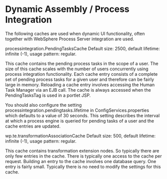 # Dynamic Assembly / Process Integration

The following caches are used when dynamic UI functionality, often together with WebSphere Process
Server integration are used.

processintegration.PendingTasksCache
Default size: 2500, default lifetime: infinite (-1), usage pattern: regular.

This cache contains the pending process tasks in the scope of a user. The size of this cache scales with the
number of users concurrently using process integration functionality. Each cache entry consists of a
complete set of pending process tasks for a given user and therefore can be fairly large in memory.
Reloading a cache entry involves accessing the Human Task Manager via an EJB call. The cache is always
accessed when the PendingTasksTag is used in a portlet JSP.

You should also configure the setting processintegration.pendingtasks.lifetime in ConfigServices.properties
which defaults to a value of 30 seconds. This setting describes the interval at which a process engine is
queried for pending tasks of a user and the cache entries are updated.

wp.te.transformationAssociationCache
Default size: 500, default lifetime: infinite (-1), usage pattern: regular.

This cache contains transformation extension nodes. So typically there are only few entries in the cache.
There is typically one access to the cache per request. Building an entry to the cache involves one database
query. One entry is fairly small. Typically there is no need to modify the settings for this cache.
